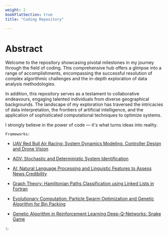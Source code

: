 ```yaml
---
weight: 2
bookFlatSection: true
title: "Coding Repository"

---
```


# **Abstract**


Welcome to the repository showcasing pivotal milestones in my journey through the field of coding. This comprehensive hub offers a glimpse into a range of accomplishments, encompassing the successful resolution of complex algorithmic challenges and the in-depth exploration of data analysis methodologies.

In addition, this repository serves as a testament to collaborative endeavours, engaging talented individuals from diverse geographical backgrounds. The landscape of my exploration has traversed the intricacies of data interpretation, the frontiers of artificial intelligence, and the application of sophisticated computational techniques to optimize systems.

I strongly believe in the power of code — it's what turns ideas into reality.

`Frameworks:`

- [UAV Red Bull Air Racing: System Dynamics Modeling, Controller Design and Drone Vision](https://ricardochin.com/docs/code/uav/)

- [AGV: Stochastic and Deterministic System Identification](https://ricardochin.com/docs/code/agv/)

- [AI: Natural Language Processing and Linguistic Features to Assess News Credibility](https://ricardochin.com/docs/code/deep-learning-fake-news/)

- [Graph Theory: Hamiltonian Paths Classification using Linked Lists in Fortran ](hhttps://ricardochin.com/docs/code/hamiltonian-graphs/hamiltonian/)

- [Evolutionary Computation: Particle Swarm Optimization and Genetic Algorithm for Bin Packing](https://ricardochin.com/docs/code/bin-packing/)

- [Genetic Algorithm in Reinforcement Learning Deep-Q-Networks: Snake Game](https://ricardochin.com/docs/code/snake-game/)

✨






